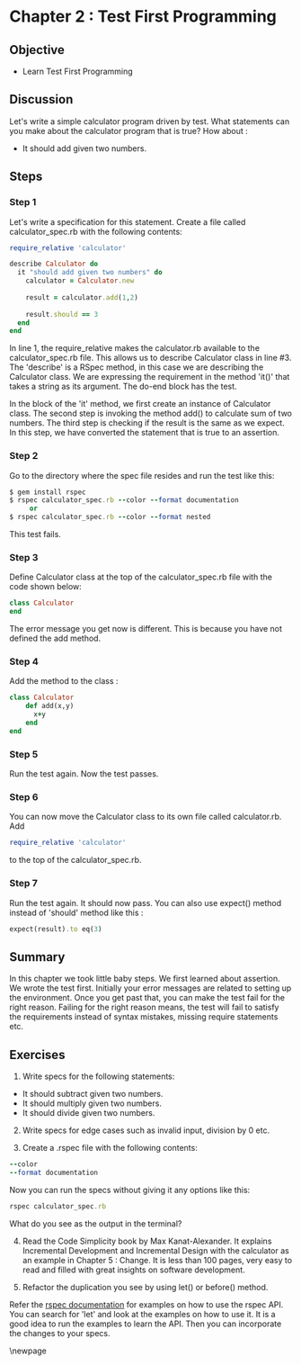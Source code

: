 # Chapter 2 : Test First Programming #

## Objective ##

- Learn Test First Programming

## Discussion ##

Let's write a simple calculator program driven by test. What statements can you make about the calculator program that is true? How about :

*  It should add given two numbers.

## Steps ##

### Step 1 ###

Let's write a specification for this statement. Create a file called calculator_spec.rb with the following contents:

```ruby
require_relative 'calculator'

describe Calculator do
  it "should add given two numbers" do
    calculator = Calculator.new
		
    result = calculator.add(1,2)
    
    result.should == 3
  end
end
```

In line 1, the require_relative makes the calculator.rb available to the calculator_spec.rb file. This allows us to describe Calculator class in line #3. The 'describe' is a RSpec method, in this case we are describing the Calculator class. We are expressing the requirement in the method 'it()' that takes a string as its argument. The do-end block has the test. 

In the block of the 'it' method, we first create an instance of Calculator class. The second step is invoking the method add() to calculate sum of two numbers. The third step is checking if the result is the same as we expect. In this step, we have converted the statement that is true to an assertion.

### Step 2 ###

Go to the directory where the spec file resides and run the test like this:

```ruby
$ gem install rspec
$ rspec calculator_spec.rb --color --format documentation
     or
$ rspec calculator_spec.rb --color --format nested
```

This test fails. 

### Step 3 ###

Define Calculator class at the top of the calculator_spec.rb file with the code shown below:

```ruby
class Calculator
end
```

The error message you get now is different. This is because you have not defined the add method. 

### Step 4 ###

Add the method to the class :

```ruby
class Calculator
	def add(x,y)
	  x+y
	end
end
```

### Step 5 ###

Run the test again. Now the test passes. 

### Step 6 ###

You can now move the Calculator class to its own file called calculator.rb. Add

```ruby
require_relative 'calculator'
```

to the top of the calculator_spec.rb. 

### Step 7 ###

Run the test again. It should now pass. You can also use expect() method instead of 'should' method like this :

```ruby
expect(result).to eq(3)
```

## Summary ##

In this chapter we took little baby steps. We first learned about assertion. We wrote the test first. Initially your error messages are related to setting up the environment. Once you get past that, you can make the test fail for the right reason. Failing for the right reason means, the test will fail to satisfy the requirements instead of syntax mistakes, missing require statements etc.

## Exercises ##

1. Write specs for the following statements:

*  It should subtract given two numbers.
*  It should multiply given two numbers.
*  It should divide given two numbers.

2. Write specs for edge cases such as invalid input, division by 0 etc.

3. Create a .rspec file with the following contents:

```ruby
--color
--format documentation
```

Now you can run the specs without giving it any options like this:

```ruby
rspec calculator_spec.rb 
```

What do you see as the output in the terminal?

4. Read the Code Simplicity book by Max Kanat-Alexander. It explains Incremental Development and Incremental Design with the calculator as an example in Chapter 5 : Change. It is less than 100 pages, very easy to read and filled with great insights on software development.

5. Refactor the duplication you see by using let() or before() method.

Refer the [rspec documentation](https://www.relishapp.com/rspec/rspec-core/docs) for examples on how to use the rspec API. You can search for 'let' and look at the examples on how to use it. It is a good idea to run the examples to learn the API. Then you can incorporate the changes to your specs.

\newpage
